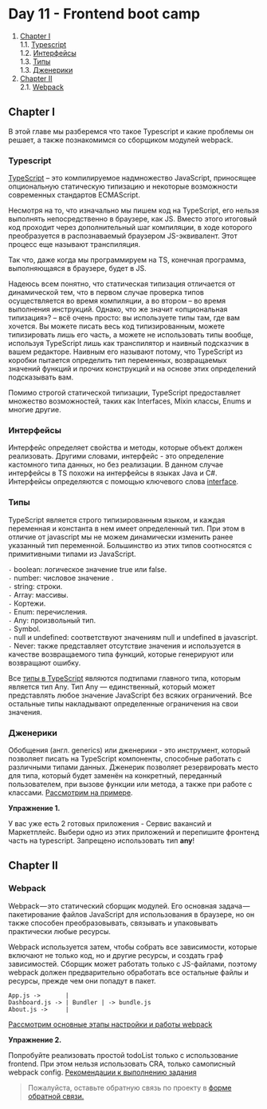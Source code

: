 #  Day 11 - Frontend boot camp

1. [Chapter I](#chapter-i) \
   1.1. [Typescript](#асинхронность-в-redux) \
   1.2. [Интерфейсы](#redux-thunk) \
   1.3. [Типы](#redux-saga) \
   1.3. [Дженерики](#redux-saga) 
2. [Chapter II](#chapter-ii) \
   2.1. [Webpack](#работа-с-формами) 

## Chapter I

В этой главе мы разберемся что такое Typescript и какие проблемы он решает, а также познакомимся со сборщиком модулей webpack.
 
  
### Typescript

[TypeScript](https://www.typescriptlang.org/docs/) – это компилируемое надмножество JavaScript, приносящее опциональную статическую типизацию и некоторые возможности современных стандартов ECMAScript.

Несмотря на то, что изначально мы пишем код на TypeScript, его нельзя выполнять непосредственно в браузере, как JS. Вместо этого итоговый код проходит через дополнительный шаг компиляции, в ходе которого преобразуется в распознаваемый браузером JS-эквивалент. Этот процесс еще называют транспиляция.

Так что, даже когда мы программируем на TS, конечная программа, выполняющаяся в браузере, будет в JS.

Надеюсь всем понятно, что статическая типизация отличается от динамической тем, что в первом случае проверка типов осуществляется во время компиляции, а во втором – во время выполнения инструкций. Однако, что же значит «опциональная типизация»? – всё очень просто: вы используете типы там, где вам хочется. Вы можете писать весь код типизированным, можете типизировать лишь его часть, а можете не использовать типы вообще, используя TypeScript лишь как транспилятор и наивный подсказчик в вашем редакторе. Наивным его называют потому, что TypeScript из коробки пытается определить тип переменных, возвращаемых значений функций и прочих конструкций и на основе этих определений подсказывать вам.

Помимо строгой статической типизации, TypeScript предоставляет множество возможностей, таких как Interfaces, Mixin классы, Enums и многие другие.

### Интерфейсы

Интерфейс определяет свойства и методы, которые объект должен реализовать. Другими словами, интерфейс - это определение кастомного типа данных, но без реализации. В данном случае интерфейсы в TS похожи на интерфейсы в языках Java и C#. Интерфейсы определяются с помощью ключевого слова [interface](./materials/Interfaces.md).

### Типы

TypeScript является строго типизированным языком, и каждая переменная и константа в нем имеет определенный тип. При этом в отличие от javascript мы не можем динамически изменить ранее указанный тип переменной.
Большинство из этих типов соотносятся с примитивными типами из JavaScript.

`-` boolean: логическое значение true или false. \
`-` number: числовое значение .\
`-` string: строки. \
`-` Array: массивы. \
`-` Кортежи. \
`-` Enum: перечисления. \
`-` Any: произвольный тип. \
`-` Symbol. \
`-` null и undefined: соответствуют значениям null и undefined в javascript. \
`-` Never: также представляет отсутствие значения и используется в качестве возвращаемого типа функций, которые генерируют или возвращают ошибку.

Все [типы в TypeScript](./materials/Types.md) являются подтипами главного типа, которым является тип Any. Тип Any — единственный, который может представлять любое значение JavaScript без всяких ограничений. Все остальные типы накладывают определенные ограничения на свои значения.

### Дженерики

Обобщения (англ. generics) или дженерики - это инструмент, который позволяет писать на TypeScript компоненты, способные работать с различными типами данных. Дженерик позволяет резервировать место для типа, который будет заменён на конкретный, переданный пользователем, при вызове функции или метода, а также при работе с классами. [Рассмотрим на примере](./materials/Generic_types.md).


**Упражнение 1.** 

У вас уже есть 2 готовых приложения - Сервис вакансий и Маркетплейс. Выбери одно из этих приложений и перепишите фронтенд часть на typescript. Запрещено использовать тип **any**!

## Chapter II

### Webpack

Webpack — это статический сборщик модулей. Его основная задача — пакетирование файлов JavaScript для использования в браузере, но он также способен преобразовывать, связывать и упаковывать практически любые ресурсы.

Webpack используется затем, чтобы собрать все зависимости, которые включают не только код, но и другие ресурсы, и создать граф зависимостей. Сборщик может работать только с JS-файлами, поэтому webpack должен предварительно обработать все остальные файлы и ресурсы, прежде чем они попадут в пакет.

```
App.js ->       |
Dashboard.js -> | Bundler | -> bundle.js
About.js ->     |
```

[Рассмотрим основные этапы настройки и работы webpack](./materials/Webpack.md)



**Упражнение 2.**  

Попробуйте реализовать простой todoList только с использование frontend. При этом нельзя использовать CRA, только самописный webpack config. [Рекомендации к выполнению задания](src/chapter2/Exercise_2.md)

>Пожалуйста, оставьте обратную связь по проекту в [форме обратной связи.](https://forms.gle/GcKPy6GCbq79Qo547)
